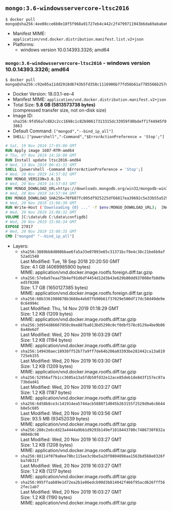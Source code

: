 ## `mongo:3.6-windowsservercore-ltsc2016`

```console
$ docker pull mongo@sha256:4ee08cce6b0e18f5f968a91727eb4c442c2f4799711943b6da69ababe6c84edd
```

-	Manifest MIME: `application/vnd.docker.distribution.manifest.list.v2+json`
-	Platforms:
	-	windows version 10.0.14393.3326; amd64

### `mongo:3.6-windowsservercore-ltsc2016` - windows version 10.0.14393.3326; amd64

```console
$ docker pull mongo@sha256:c92e05a11dd2918d6743b5fd358c1116906b77fd56b61a7785566b257d42094c
```

-	Docker Version: 18.03.1-ee-4
-	Manifest MIME: `application/vnd.docker.distribution.manifest.v2+json`
-	Total Size: **5.8 GB (5813573738 bytes)**  
	(compressed transfer size, not on-disk size)
-	Image ID: `sha256:9fd56a7c882c2cc1698c1c82b90617313315dc33959fd0bdeff1f44945f03863`
-	Default Command: `["mongod","--bind_ip_all"]`
-	`SHELL`: `["powershell","-Command","$ErrorActionPreference = 'Stop';"]`

```dockerfile
# Sat, 19 Nov 2016 17:05:00 GMT
RUN Apply image 1607-RTM-amd64
# Thu, 07 Nov 2019 14:16:00 GMT
RUN Install update ltsc2016-amd64
# Wed, 13 Nov 2019 00:41:31 GMT
SHELL [powershell -Command $ErrorActionPreference = 'Stop';]
# Wed, 20 Nov 2019 14:57:02 GMT
ENV MONGO_VERSION=3.6.15
# Wed, 20 Nov 2019 14:57:03 GMT
ENV MONGO_DOWNLOAD_URL=https://downloads.mongodb.org/win32/mongodb-win32-x86_64-2008plus-ssl-3.6.15-signed.msi
# Wed, 20 Nov 2019 14:57:04 GMT
ENV MONGO_DOWNLOAD_SHA256=70f607fc095df925225df66817ea39692c5e33b55a52996d9de2c09d07420096
# Wed, 20 Nov 2019 15:06:30 GMT
RUN Write-Host ('Downloading {0} ...' -f $env:MONGO_DOWNLOAD_URL); 	[Net.ServicePointManager]::SecurityProtocol = [Net.SecurityProtocolType]::Tls12; 	(New-Object System.Net.WebClient).DownloadFile($env:MONGO_DOWNLOAD_URL, 'mongo.msi'); 		Write-Host ('Verifying sha256 ({0}) ...' -f $env:MONGO_DOWNLOAD_SHA256); 	if ((Get-FileHash mongo.msi -Algorithm sha256).Hash -ne $env:MONGO_DOWNLOAD_SHA256) { 		Write-Host 'FAILED!'; 		exit 1; 	}; 		Write-Host 'Installing ...'; 	Start-Process msiexec -Wait 		-ArgumentList @( 			'/i', 			'mongo.msi', 			'/quiet', 			'/qn', 			'INSTALLLOCATION=C:\mongodb', 			'ADDLOCAL=all' 		); 	$env:PATH = 'C:\mongodb\bin;' + $env:PATH; 	[Environment]::SetEnvironmentVariable('PATH', $env:PATH, [EnvironmentVariableTarget]::Machine); 		Write-Host 'Verifying install ...'; 	Write-Host '  mongo --version'; mongo --version; 	Write-Host '  mongod --version'; mongod --version; 		Write-Host 'Removing ...'; 	Remove-Item C:\mongodb\bin\*.pdb -Force; 	Remove-Item C:\windows\installer\*.msi -Force; 	Remove-Item mongo.msi -Force; 		Write-Host 'Complete.';
# Wed, 20 Nov 2019 15:06:32 GMT
VOLUME [C:\data\db C:\data\configdb]
# Wed, 20 Nov 2019 15:06:34 GMT
EXPOSE 27017
# Wed, 20 Nov 2019 15:06:35 GMT
CMD ["mongod" "--bind_ip_all"]
```

-	Layers:
	-	`sha256:3889bb8d808bbae6fa5a33e07093e65c31371bcf9e4c38c21be6b9af52ad1548`  
		Last Modified: Tue, 18 Sep 2018 20:20:50 GMT  
		Size: 4.1 GB (4069985900 bytes)  
		MIME: application/vnd.docker.image.rootfs.foreign.diff.tar.gzip
	-	`sha256:57e8a97eaa75b4ef91d6df4454d12d3b43e629b80dd937008efb8d9eed5f0208`  
		Size: 1.7 GB (1650127385 bytes)  
		MIME: application/vnd.docker.image.rootfs.foreign.diff.tar.gzip
	-	`sha256:60b3361980878b3668e4eb07fb90b61f37029e500df17dc50d49de9e0c64994c`  
		Last Modified: Thu, 14 Nov 2019 01:18:29 GMT  
		Size: 1.2 KB (1209 bytes)  
		MIME: application/vnd.docker.image.rootfs.diff.tar.gzip
	-	`sha256:3d954d86667950c0ee887ba013bd5290c0cf0dbf578c0129a4be9b068a48e6df`  
		Last Modified: Wed, 20 Nov 2019 16:03:29 GMT  
		Size: 1.2 KB (1194 bytes)  
		MIME: application/vnd.docker.image.rootfs.diff.tar.gzip
	-	`sha256:149430aec18938ff52b77a9ff7de64b206a03393be282442ca13a810725eb155`  
		Last Modified: Wed, 20 Nov 2019 16:03:30 GMT  
		Size: 1.2 KB (1209 bytes)  
		MIME: application/vnd.docker.image.rootfs.diff.tar.gzip
	-	`sha256:52956af7b1cc3605a13a5fdb58fd32e12ace85deb1de843f157ec97a73bdad41`  
		Last Modified: Wed, 20 Nov 2019 16:03:27 GMT  
		Size: 1.2 KB (1187 bytes)  
		MIME: application/vnd.docker.image.rootfs.diff.tar.gzip
	-	`sha256:6458b8ce3c141914ea5744acb588071d045b263155f2529d9a6c6644b8e5c685`  
		Last Modified: Wed, 20 Nov 2019 16:03:56 GMT  
		Size: 93.5 MB (93452039 bytes)  
		MIME: application/vnd.docker.image.rootfs.diff.tar.gzip
	-	`sha256:288c2e6cdd23a4444a9bb1d9293b149ef1018443780c7486730f832a48048c98`  
		Last Modified: Wed, 20 Nov 2019 16:03:27 GMT  
		Size: 1.2 KB (1208 bytes)  
		MIME: application/vnd.docker.image.rootfs.diff.tar.gzip
	-	`sha256:88114f079a0ee70bc115ee3c9be5a20f0804898aa1563bd568e8326fba7d631f`  
		Last Modified: Wed, 20 Nov 2019 16:03:27 GMT  
		Size: 1.2 KB (1217 bytes)  
		MIME: application/vnd.docker.image.rootfs.diff.tar.gzip
	-	`sha256:995ffaab89e1d72ea2b1e86edcb90d3b814042f466f95acd626fff562fec1ab7`  
		Last Modified: Wed, 20 Nov 2019 16:03:27 GMT  
		Size: 1.2 KB (1190 bytes)  
		MIME: application/vnd.docker.image.rootfs.diff.tar.gzip
